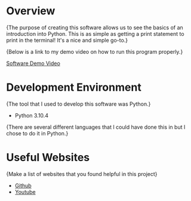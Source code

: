 # Overview

{The purpose of creating this software allows us to see the basics of an introduction into Python. This is as simple as getting a print statement to print in the terminal! It's a nice and simple go-to.}

{Below is a link to my demo video on how to run this program properly.}

[Software Demo Video]([https://youtu.be/0VVShAPhOd4])

# Development Environment

{The tool that I used to develop this software was Python.}

- Python 3.10.4

{There are several different languages that I could have done this in but I chose to do it in Python.}

# Useful Websites

{Make a list of websites that you found helpful in this project}
* [Github](https://github.com/thesaisema/HelloWorld--Week-1-)
* [Youtube](https://www.youtube.com/)
